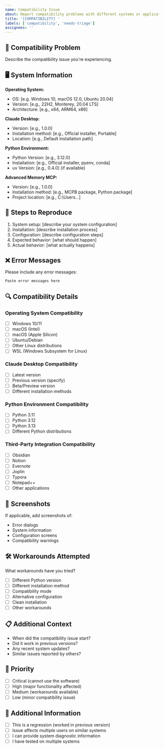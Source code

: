 ```yaml
---
name: Compatibility Issue
about: Report compatibility problems with different systems or applications
title: '[COMPATIBILITY] '
labels: ['compatibility', 'needs-triage']
assignees: ''
---
```


## 🔗 Compatibility Problem
Describe the compatibility issue you're experiencing.

## 🖥️ System Information
**Operating System:**
 - OS: [e.g. Windows 10, macOS 12.0, Ubuntu 20.04]
 - Version: [e.g., 22H2, Monterey, 20.04 LTS]
 - Architecture: [e.g., x64, ARM64, x86]

**Claude Desktop:**
 - Version: [e.g., 1.0.0]
 - Installation method: [e.g., Official installer, Portable]
 - Location: [e.g., Default installation path]

**Python Environment:**
 - Python Version: [e.g., 3.12.0]
 - Installation: [e.g., Official installer, pyenv, conda]
 - uv Version: [e.g., 0.4.0] (if available)

**Advanced Memory MCP:**
 - Version: [e.g., 1.0.0]
 - Installation method: [e.g., MCPB package, Python package]
 - Project location: [e.g., C:\Users\...]

## 🔄 Steps to Reproduce
1. System setup: [describe your system configuration]
2. Installation: [describe installation process]
3. Configuration: [describe configuration steps]
4. Expected behavior: [what should happen]
5. Actual behavior: [what actually happens]

## ❌ Error Messages
Please include any error messages:
```
Paste error messages here
```

## 🔍 Compatibility Details

### Operating System Compatibility
- [ ] Windows 10/11
- [ ] macOS (Intel)
- [ ] macOS (Apple Silicon)
- [ ] Ubuntu/Debian
- [ ] Other Linux distributions
- [ ] WSL (Windows Subsystem for Linux)

### Claude Desktop Compatibility
- [ ] Latest version
- [ ] Previous version (specify)
- [ ] Beta/Preview version
- [ ] Different installation methods

### Python Environment Compatibility
- [ ] Python 3.11
- [ ] Python 3.12
- [ ] Python 3.13
- [ ] Different Python distributions

### Third-Party Integration Compatibility
- [ ] Obsidian
- [ ] Notion
- [ ] Evernote
- [ ] Joplin
- [ ] Typora
- [ ] Notepad++
- [ ] Other applications

## 📸 Screenshots
If applicable, add screenshots of:
- Error dialogs
- System information
- Configuration screens
- Compatibility warnings

## 🛠️ Workarounds Attempted
What workarounds have you tried?
- [ ] Different Python version
- [ ] Different installation method
- [ ] Compatibility mode
- [ ] Alternative configuration
- [ ] Clean installation
- [ ] Other workarounds

## 📋 Additional Context
- When did the compatibility issue start?
- Did it work in previous versions?
- Any recent system updates?
- Similar issues reported by others?

## 🎯 Priority
- [ ] Critical (cannot use the software)
- [ ] High (major functionality affected)
- [ ] Medium (workarounds available)
- [ ] Low (minor compatibility issue)

## 📝 Additional Information
- [ ] This is a regression (worked in previous version)
- [ ] Issue affects multiple users on similar systems
- [ ] I can provide system diagnostic information
- [ ] I have tested on multiple systems
